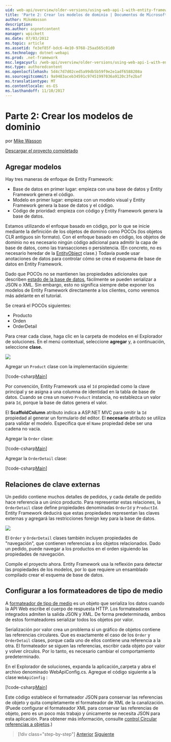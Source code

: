 ```yaml
---
uid: web-api/overview/older-versions/using-web-api-1-with-entity-framework-5/using-web-api-with-entity-framework-part-2
title: 'Parte 2: Crear los modelos de dominio | Documentos de Microsoft'
author: MikeWasson
description: 
ms.author: aspnetcontent
manager: wpickett
ms.date: 07/03/2012
ms.topic: article
ms.assetid: fe3ef85f-bdc6-4e10-9768-25aa565c01d0
ms.technology: dotnet-webapi
ms.prod: .net-framework
msc.legacyurl: /web-api/overview/older-versions/using-web-api-1-with-entity-framework-5/using-web-api-with-entity-framework-part-2
msc.type: authoredcontent
ms.openlocfilehash: 5d4c7d7d02ced5a99db5b59f9e2e1adf6588208a
ms.sourcegitcommit: 9a9483aceb34591c97451997036a9120c3fe2baf
ms.translationtype: MT
ms.contentlocale: es-ES
ms.lasthandoff: 11/10/2017
---
```

<a name="part-2-creating-the-domain-models"></a>Parte 2: Crear los modelos de dominio
====================
por [Mike Wasson](https://github.com/MikeWasson)

[Descargar el proyecto completado](http://code.msdn.microsoft.com/ASP-NET-Web-API-with-afa30545)

## <a name="add-models"></a>Agregar modelos

Hay tres maneras de enfoque de Entity Framework:

- Base de datos en primer lugar: empieza con una base de datos y Entity Framework genera el código.
- Modelo en primer lugar: empieza con un modelo visual y Entity Framework genera la base de datos y el código.
- Código de prioridad: empieza con código y Entity Framework genera la base de datos.

Estamos utilizando el enfoque basado en código, por lo que se inicie mediante la definición de los objetos de dominio como POCOs (los objetos CLR antiguos sin formato). Con el enfoque basado en código, los objetos de dominio no es necesario ningún código adicional para admitir la capa de base de datos, como las transacciones o persistencia. (En concreto, no es necesario heredar de la [EntityObject](https://msdn.microsoft.com/en-us/library/system.data.objects.dataclasses.entityobject.aspx) clase.) Todavía puede usar anotaciones de datos para controlar cómo se crea el esquema de base de datos en Entity Framework.

Dado que POCOs no se mantienen las propiedades adicionales que describen [estado de la base de datos](https://msdn.microsoft.com/en-us/library/system.data.entitystate.aspx), fácilmente se pueden serializar a JSON o XML. Sin embargo, esto no significa siempre debe exponer los modelos de Entity Framework directamente a los clientes, como veremos más adelante en el tutorial.

Se creará el POCOs siguientes:

- Producto
- Orden
- OrderDetail

Para crear cada clase, haga clic en la carpeta de modelos en el Explorador de soluciones. En el menú contextual, seleccione **agregar** y, a continuación, seleccione **clase.**

![](using-web-api-with-entity-framework-part-2/_static/image1.png)

Agregar un `Product` clase con la implementación siguiente:

[!code-csharp[Main](using-web-api-with-entity-framework-part-2/samples/sample1.cs)]

Por convención, Entity Framework usa el `Id` propiedad como la clave principal y se asigna a una columna de identidad en la tabla de base de datos. Cuando se crea un nuevo `Product` instancia, no establezca un valor para `Id`, porque la base de datos genera el valor.

El **ScaffoldColumn** atributo indica a ASP.NET MVC para omitir la `Id` propiedad al generar un formulario del editor. El **necesario** atributo se utiliza para validar el modelo. Especifica que el `Name` propiedad debe ser una cadena no vacía.

Agregar la `Order` clase:

[!code-csharp[Main](using-web-api-with-entity-framework-part-2/samples/sample2.cs)]

Agregar la `OrderDetail` clase:

[!code-csharp[Main](using-web-api-with-entity-framework-part-2/samples/sample3.cs)]

## <a name="foreign-key-relations"></a>Relaciones de clave externas

Un pedido contiene muchos detalles de pedidos, y cada detalle de pedido hace referencia a un único producto. Para representar estas relaciones, la `OrderDetail` clase define propiedades denominadas `OrderId` y `ProductId`. Entity Framework deducirá que estas propiedades representan las claves externas y agregará las restricciones foreign key para la base de datos.

![](using-web-api-with-entity-framework-part-2/_static/image2.png)

El `Order` y `OrderDetail` clases también incluyen propiedades de "navegación", que contienen referencias a los objetos relacionados. Dado un pedido, puede navegar a los productos en el orden siguiendo las propiedades de navegación.

Compile el proyecto ahora. Entity Framework usa la reflexión para detectar las propiedades de los modelos, por lo que requiere un ensamblado compilado crear el esquema de base de datos.

## <a name="configure-the-media-type-formatters"></a>Configurar a los formateadores de tipo de medio

A [formateador de tipo de medio](../../formats-and-model-binding/media-formatters.md) es un objeto que serializa los datos cuando la API Web escribe el cuerpo de respuesta HTTP. Los formateadores integrados admiten la salida JSON y XML. De forma predeterminada, ambos de estos formateadores serializar todos los objetos por valor.

Serialización por valor crea un problema si un gráfico de objetos contiene las referencias circulares. Que es exactamente el caso de los `Order` y `OrderDetail` clases, porque cada uno de ellos contiene una referencia a la otra. El formateador se siguen las referencias, escribir cada objeto por valor y volver círculos. Por lo tanto, es necesario cambiar el comportamiento predeterminado.

En el Explorador de soluciones, expanda la aplicación\_carpeta y abra el archivo denominado WebApiConfig.cs. Agregue el código siguiente a la clase `WebApiConfig` :

[!code-csharp[Main](using-web-api-with-entity-framework-part-2/samples/sample4.cs?highlight=11)]

Este código establece el formateador JSON para conservar las referencias de objeto y quita completamente el formateador de XML de la canalización. (Puede configurar el formateador XML para conservar las referencias de objeto, pero es un poco más trabajo y únicamente se necesita JSON para esta aplicación. Para obtener más información, consulte [control Circular referencias a objetos](../../formats-and-model-binding/json-and-xml-serialization.md#handling_circular_object_references).)

>[!div class="step-by-step"]
[Anterior](using-web-api-with-entity-framework-part-1.md)
[Siguiente](using-web-api-with-entity-framework-part-3.md)
